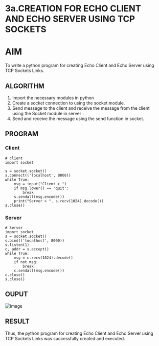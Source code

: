 # 3a.CREATION FOR ECHO CLIENT AND ECHO SERVER USING TCP SOCKETS
# AIM
To write a python program for creating Echo Client and Echo Server using TCP
Sockets Links.
## ALGORITHM
1. Import the necessary modules in python
2. Create a socket connection to using the socket module.
3. Send message to the client and receive the message from the client using the Socket module in
 server .
4. Send and receive the message using the send function in socket.
## PROGRAM
### Client
```
# client 
import socket

s = socket.socket()
s.connect(('localhost', 8000))
while True:
    msg = input("Client > ")
    if msg.lower() == 'quit':
        break
    s.sendall(msg.encode())
    print("Server > ", s.recv(1024).decode())
s.close()
```
### Server 
```
# Server
import socket
s = socket.socket()
s.bind(('localhost', 8000))
s.listen(1)
c, addr = s.accept()
while True:
    msg = c.recv(1024).decode()
    if not msg:
        break
    c.sendall(msg.encode())
c.close()
s.close()
```
## OUPUT
![image](https://github.com/SivaramakrishnanBaskar/3a.Sockets_Creation_for_Echo_Client_and_Echo_Server/assets/119476322/02a9c823-5e1d-4fcd-bce8-60760f8f9872)

## RESULT
Thus, the python program for creating Echo Client and Echo Server using TCP Sockets Links 
was successfully created and executed.
